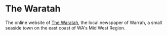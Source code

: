 # The Waratah

The online website of [The Waratah](thewaratah.pages.dev), the local newspaper of Warrah, a small seaside town on the east coast of WA's Mid West Region.
